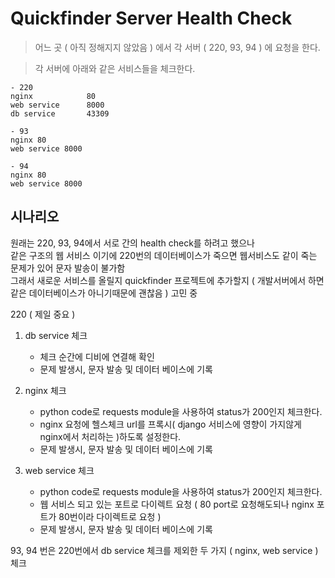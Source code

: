 
# Quickfinder Server Health Check

> 어느 곳 ( 아직 정해지지 않았음 ) 에서 각 서버 ( 220, 93, 94 ) 에 요청을 한다.

> 각 서버에 아래와 같은 서비스들을 체크한다.

```
- 220 
nginx            80
web service      8000
db service       43309

- 93
nginx 80
web service 8000

- 94
nginx 80
web service 8000
```

## 시나리오

원래는 220, 93, 94에서 서로 간의 health check를 하려고 했으나<br> 같은 구조의 웹 서비스 이기에 220번의 데이터베이스가 죽으면
웹서비스도 같이 죽는 문제가 있어 문자 발송이 불가함<br>
그래서 새로운 서비스를 올릴지 quickfinder 프로젝트에 추가할지 ( 개발서버에서 하면 같은 데이터베이스가 아니기때문에 괜찮음 ) 고민 중

220 ( 제일 중요 )

1. db service 체크
    * 체크 순간에 디비에 연결해 확인 
    * 문제 발생시, 문자 발송 및 데이터 베이스에 기록
       
2. nginx 체크
    * python code로 requests module을 사용하여 status가 200인지 체크한다.
    * nginx 요청에 헬스체크 url를 프록시( django 서비스에 영향이 가지않게 nginx에서 처리하는 )하도록 설정한다.
    * 문제 발생시, 문자 발송 및 데이터 베이스에 기록
        
4. web service 체크
    * python code로 requests module을 사용하여 status가 200인지 체크한다.
    * 웹 서비스 되고 있는 포트로 다이렉트 요청 ( 80 port로 요청해도되나 nginx 포트가 80번이라 다이렉트로 요청 )
    * 문제 발생시, 문자 발송 및 데이터 베이스에 기록
        
93, 94 번은 220번에서 db service 체크를 제외한 두 가지 ( nginx, web service ) 체크
